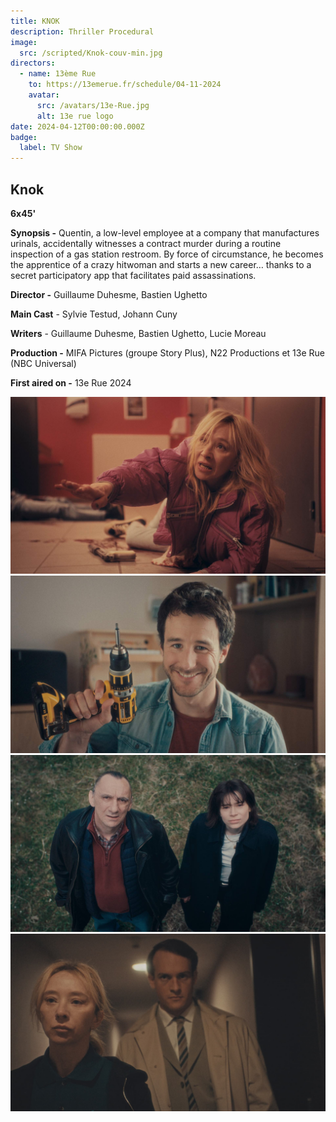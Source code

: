 ```yaml
---
title: KNOK
description: Thriller Procedural
image:
  src: /scripted/Knok-couv-min.jpg
directors:
  - name: 13ème Rue
    to: https://13emerue.fr/schedule/04-11-2024
    avatar:
      src: /avatars/13e-Rue.jpg
      alt: 13e rue logo
date: 2024-04-12T00:00:00.000Z
badge:
  label: TV Show
---
```


## Knok

**6x45'**

**Synopsis -** Quentin, a low-level employee at a company that manufactures urinals, accidentally witnesses a contract murder during a routine inspection of a gas station restroom. By force of circumstance, he becomes the apprentice of a crazy hitwoman and starts a new career… thanks to a secret participatory app that facilitates paid assassinations.

**Director -** Guillaume Duhesme, Bastien Ughetto

**Main Cast** - Sylvie Testud, Johann Cuny 

**Writers** - Guillaume Duhesme, Bastien Ughetto, Lucie Moreau

**Production -** MIFA Pictures (groupe Story Plus), N22 Productions et 13e Rue (NBC Universal)

**First aired on -** 13e Rue 2024

![Knok4.jpg](/scripted/Knok4.jpg)![Knok1.jpg](/scripted/Knok1.jpg)![Knok2.jpg](/scripted/Knok2.jpg)![Knok.jpg](/scripted/Knok.jpg)
